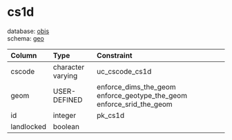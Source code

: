 # cs1d
database: [obis](../)  
schema: [geo](geo)  

|Column|Type|Constraint|
|:---|:---|:---|
|cscode|character varying|uc_cscode_cs1d |
|geom|USER-DEFINED|enforce_dims_the_geom enforce_geotype_the_geom enforce_srid_the_geom |
|id|integer|pk_cs1d |
|landlocked|boolean||

